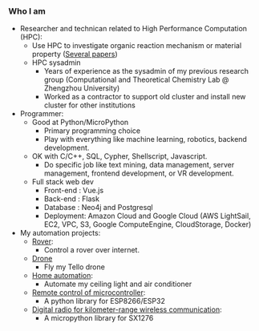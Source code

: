 ### Who I am
* Researcher and technican related to High Performance Computation (HPC): 
  * Use HPC to investigate organic reaction mechanism or material property ([Several papers](https://www.researchgate.net/scientific-contributions/Xiaokang-Guo-2045488309))
  * HPC sysadmin 
    * Years of experience as the sysadmin of my previous research group (Computational and Theoretical Chemistry Lab @ Zhengzhou University)
    * Worked as a contractor to support old cluster and install new cluster for other institutions
* Programmer:
  * Good at Python/MicroPython 
    * Primary programming choice
    * Play with everything like machine learning, robotics, backend development.
  * OK with C/C++, SQL, Cypher, Shellscript, Javascript.
    * Do specific job like text mining, data management, server management, frontend development, or VR development.
  * Full stack web dev
    * Front-end : Vue.js
    * Back-end  : Flask
    * Database  : Neo4j and Postgresql
    * Deployment: Amazon Cloud and Google Cloud (AWS LightSail, EC2, VPC, S3, Google ComputeEngine, CloudStorage, Docker) 
* My automation projects: 
  * [Rover](https://github.com/xg590/IoT_Rover): 
    * Control a rover over internet.
  * [Drone](https://github.com/xg590/Tello-Python)
    * Fly my Tello drone
  * [Home automation](https://github.com/xg590/Home_Automation): 
    * Automate my ceiling light and air conditioner 
  * [Remote control of microcontroller](https://github.com/xg590/pyWebREPL):
    * A python library for ESP8266/ESP32
  * [Digital radio for kilometer-range wireless communication](https://github.com/xg590/SX1276):
    * A micropython library for SX1276 
